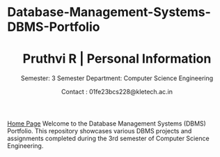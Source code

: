 # Database-Management-Systems-DBMS-Portfolio
<header>
  <h1>Pruthvi R | Personal Information</h1>
  <p>Semester: 3 Semester 
     Department: Computer Science Engineering</p>
     Contact : 01fe23bcs228@kletech.ac.in</p>
  </nav>
</header>

[Home Page](https://pruthvi-24.github.io/Database-Management-Systems-DBMS-Portfolio/Home)
Welcome to the Database Management Systems (DBMS) Portfolio. This repository showcases various DBMS projects and assignments completed during the 3rd semester of Computer Science Engineering.

